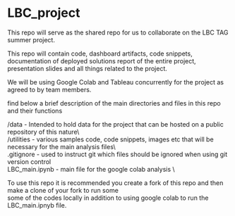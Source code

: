# LBC_project

This repo will serve as the shared repo for us to collaborate on the LBC TAG summer project. 

This repo will contain code, dashboard artifacts, code snippets, documentation of deployed solutions
report of the entire project, presentation slides and all things related to the project. 

We will be using Google Colab and Tableau concurrently for the project as agreed to by team members.

find below a brief description of the main directories and files in this repo and their functions

/data      -    Intended to hold data for the project that can be hosted on a public repository of this nature\ \
/utilities -    various samples code, code snippets, images etc that will be necessary for the main analysis files\ \
.gitignore -      used to instruct git which files should be ignored when using git version control\
LBC_main.ipynb  - main file for the google colab analysis \



To use this repo it is recommended you create a fork of this repo and then make a clone of your fork to run some \
some of the codes locally in addition to using google colab to run the LBC_main.ipnyb file.
